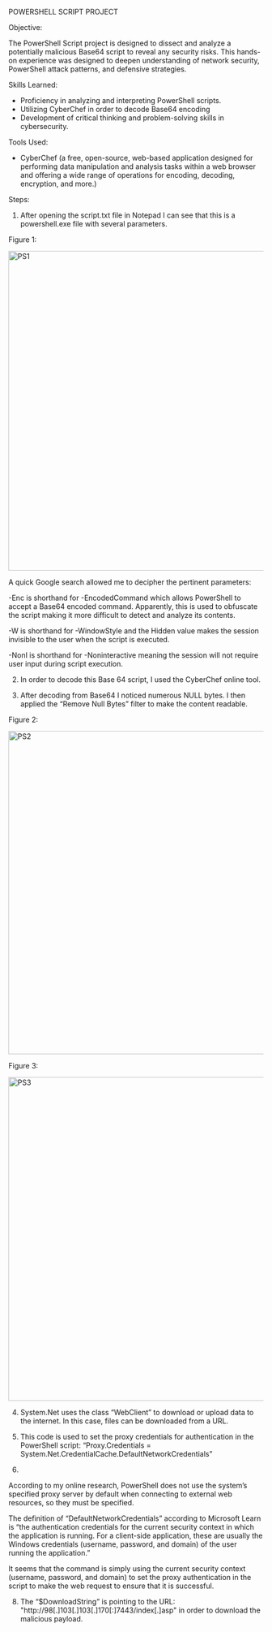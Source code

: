 POWERSHELL SCRIPT PROJECT

Objective:

The PowerShell Script project is designed to dissect and analyze a potentially malicious Base64 script to reveal any security risks. This hands-on experience was designed to deepen understanding of network security, PowerShell attack patterns, and defensive strategies.

Skills Learned:

- Proficiency in analyzing and interpreting PowerShell scripts.
- Utilizing CyberChef in order to decode Base64 encoding
- Development of critical thinking and problem-solving skills in cybersecurity.

Tools Used: 

- CyberChef (a free, open-source, web-based application designed for performing data manipulation and analysis tasks within a web browser and offering a wide range of operations for encoding, decoding, encryption, and more.)

Steps:

1) After opening the script.txt file in Notepad I can see that this is a powershell.exe file with several parameters.

Figure 1:

<img width="630" alt="PS1" src="https://github.com/user-attachments/assets/97ea395e-a57c-47b6-af1c-57a2d7a86bbd" />

 
A quick Google search allowed me to decipher the pertinent parameters:

-Enc is shorthand for -EncodedCommand which allows PowerShell to accept a Base64 encoded command. Apparently, this is used to obfuscate the script making it more difficult to detect and analyze its contents.

-W is shorthand for -WindowStyle and the Hidden value makes the session invisible to the user when the script is executed.

-NonI is shorthand for -Noninteractive meaning the session will not require user input during script execution.

2) In order to decode this Base 64 script, I used the CyberChef online tool.

3) After decoding from Base64 I noticed numerous NULL bytes. I then applied the “Remove Null Bytes” filter to make the content readable.

Figure 2:

<img width="637" alt="PS2" src="https://github.com/user-attachments/assets/34cceb33-874b-43f1-b066-e9a82c0895fb" />


Figure 3:

<img width="638" alt="PS3" src="https://github.com/user-attachments/assets/7a408d9f-84fe-413b-9a9e-b41b53a95760" />


4) System.Net uses the class “WebClient” to download or upload data to the internet. In this case, files can be downloaded from a URL.

5) This code is used to set the proxy credentials for authentication in the PowerShell script: “Proxy.Credentials =  System.Net.CredentialCache.DefaultNetworkCredentials”
6) 
According to my online research, PowerShell does not use the system’s specified proxy server by default when connecting to external web resources, so they must be specified.

The definition of “DefaultNetworkCredentials” according to Microsoft Learn is “the authentication credentials for the current security context in which the application is running. For a client-side application, these are usually the Windows credentials (username, password, and domain) of the user running the application.”

It seems that the command is simply using the current security context (username, password, and domain) to set the proxy authentication in the script to make the web request to ensure that it is successful.

8) The “$DownloadString” is pointing to the URL:
"http://98[.]103[.]103[.]170[:]7443/index[.]asp" in order to download the malicious payload. 


